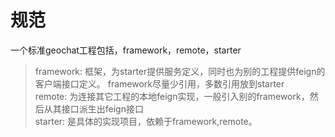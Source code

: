 # 规范
一个标准geochat工程包括，framework，remote，starter
> framework: 框架，为starter提供服务定义，同时也为别的工程提供feign的客户端接口定义。
> framework尽量少引用，多数引用放到starter  
> remote: 为连接其它工程的本地feign实现，一般引入别的framework，然后从其接口派生出feign接口  
> starter: 是具体的实现项目，依赖于framework,remote。